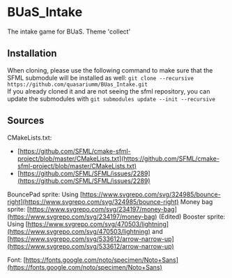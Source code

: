 # BUaS_Intake
The intake game for BUaS. Theme 'collect'

## Installation
When cloning, please use the following command to make sure that the SFML submodule will be installed as well: `git clone --recursive https://github.com/quasariumm/BUas_Intake.git`  
If you already cloned it and are not seeing the sfml repository, you can update the submodules with `git submodules update --init --recursive`

## Sources
CMakeLists.txt:
* [https://github.com/SFML/cmake-sfml-project/blob/master/CMakeLists.txt](https://github.com/SFML/cmake-sfml-project/blob/master/CMakeLists.txt)
* [https://github.com/SFML/SFML/issues/2289](https://github.com/SFML/SFML/issues/2289)

BouncePad sprite: Using [https://www.svgrepo.com/svg/324985/bounce-right](https://www.svgrepo.com/svg/324985/bounce-right)
Money bag sprite: [https://www.svgrepo.com/svg/234197/money-bag](https://www.svgrepo.com/svg/234197/money-bag) (Edited)
Booster sprite: Using [https://www.svgrepo.com/svg/470503/lightning](https://www.svgrepo.com/svg/470503/lightning) and [https://www.svgrepo.com/svg/533612/arrow-narrow-up](https://www.svgrepo.com/svg/533612/arrow-narrow-up)

Font: [https://fonts.google.com/noto/specimen/Noto+Sans](https://fonts.google.com/noto/specimen/Noto+Sans)